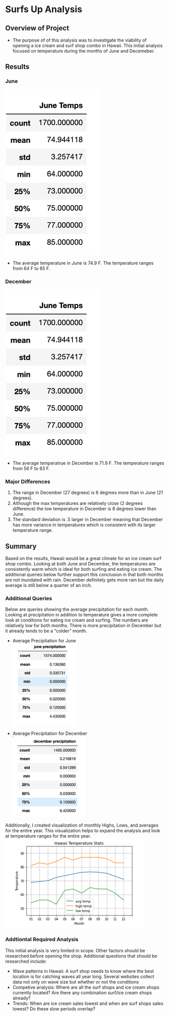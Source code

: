 # Surfs Up Analysis

## Overview of Project
 - The purpose of of this analysis was to investigate the viability of opening a ice cream and surf shop combo in Hawaii. This initial analysis focused on temperature during the months of June and Decemeber.

## Results
### June
![June Temps](/Resources/june_temps.png)
- The average temperature in June is 74.9 F. The temperature ranges from 64 F to 85 F. 

### December
![December Temps](/Resources/june_temps.png)
- The average temperatrue in December is  71.9 F. The temperature ranges from 56 F to 83 F.

### Major Differences
1. The range in December (27 degrees) is 6 degrees more than in June (21 degrees).
2. Although the max temperatures are relatively close (2 degrees difference) the low temperature in December is 8 degrees lower than June.
3. The standard deviation is .5 larger in December meaning that December has more variance in temperatures which is consistent with its larger temperature range.

## Summary
Based on the results, Hawaii would be a great climate for an ice cream surf shop combo. Looking at both June and December, the temperatures are consistently warm which is ideal for both surfing and eating ice cream. The additional queries below further support this conclusion in that both months are not inundated with rain. December definitely gets more rain but the daily average is still below a quarter of an inch. 

### Additional Queries
Below are queries showing the average precipitation for each month. Looking at precipitation in addition to temperature gives a more complete look at conditions for eating ice cream and surfing. The numbers are relatively low for both months. There is more precipitation in December but it already tends to be a "colder" month.
- Average Precipitation for June<br>
![June PRCP](/Resources/june_prcp.png)

- Average Precipitation for December<br>
![December PRCP](/Resources/dec_prcp.png)

Additionally, I created visualization of monthly Highs, Lows, and averages for the entire year. This visualization helps to expand the analysis and look at temperature ranges for the entire year.<br>
![Yearly Temps](/Resources/year_temps.png)

### Addtiontal Required Analysis
This initial analysis is very limited in scope. Other factors should be researched before opening the shop. Additional questions that should be researched include:
- Wave patterns in Hawaii: A surf shop needs to know where the best location is for catching waves all year long. Several websites collect data not only on wave size but whether or not the conditions
- Competive analysis: Where are all the surf shops and ice cream shops currently located? Are there any combination surf/ice cream shops already?
- Trends: When are ice cream sales lowest and when are surf shops sales lowest? Do these slow periods overlap?
